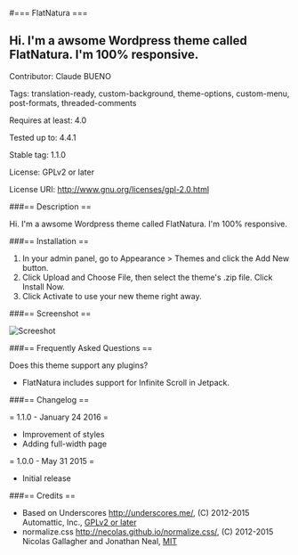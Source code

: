 #=== FlatNatura ===
## Hi. I'm a awsome Wordpress theme called FlatNatura. I'm 100% responsive.

Contributor: Claude BUENO

Tags: translation-ready, custom-background, theme-options, custom-menu, post-formats, threaded-comments

Requires at least: 4.0

Tested up to: 4.4.1

Stable tag: 1.1.0

License: GPLv2 or later

License URI: http://www.gnu.org/licenses/gpl-2.0.html


###== Description ==

Hi. I'm a awsome Wordpress theme called FlatNatura. I'm 100% responsive.


###== Installation ==

1. In your admin panel, go to Appearance > Themes and click the Add New button.
2. Click Upload and Choose File, then select the theme's .zip file. Click Install Now.
3. Click Activate to use your new theme right away.


###== Screenshot ==

![Screeshot](https://github.com/claudebueno/flatnatura/blob/master/screenshot.png)


###== Frequently Asked Questions ==

Does this theme support any plugins?
* FlatNatura includes support for Infinite Scroll in Jetpack.


###== Changelog ==

= 1.1.0 - January 24 2016 =
* Improvement of styles
* Adding full-width page

= 1.0.0 - May 31 2015 =
* Initial release

###== Credits ==
* Based on Underscores http://underscores.me/, (C) 2012-2015 Automattic, Inc., [GPLv2 or later](https://www.gnu.org/licenses/gpl-2.0.html)
* normalize.css http://necolas.github.io/normalize.css/, (C) 2012-2015 Nicolas Gallagher and Jonathan Neal, [MIT](http://opensource.org/licenses/MIT)
